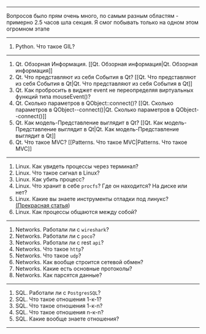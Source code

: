 
---

Вопросов было прям очень много, по самым разным областям - примерно 2.5 часов шла секция.
Я смог побывать только на одном этом огромном этапе

---
1. Python. Что такое GIL?
---
1. Qt. Обзорная Информация.
    [[Qt. Обзорная информация|Qt. Обзорная информация]]
2. Qt. Что представляют из себя События в Qt?
    [[Qt. Что представляют из себя События в Qt|Qt. Что представляют из себя События в Qt]]
3. Qt. Как пробросить в виджет event не переопределяя виртуальных функций типа mouseEvent()?
4. Qt. Сколько параметров в QObject::connect()?
    [[Qt. Сколько параметров в QObject--connect()|Qt. Сколько параметров в QObject--connect()]]
5. Qt. Как модель-Представление выглядит в Qt?
    [[Qt. Как модель-Представление выглядит в Qt|Qt. Как модель-Представление выглядит в Qt]]
6. Qt. Что такое MVC?
    [[Patterns. Что такое MVC|Patterns. Что такое MVC]]
---
1. Linux. Как увидеть процессы через терминал?
2. Linux. Что такое сигнал в Linux?
3. Linux. Как убить процесс?
4. Linux. Что хранит в себе `procfs`? Где он находится? На диске или нет?
5. Linux. Какие вы знаете инструменты отладки под линукс? 
   [(Прекрасная статья](https://habr.com/ru/company/first/blog/310164/))
7. Linux. Как процессы общаются между собой?
---
1. Networks. Работали ли с `wireshark`?
2. Networks. Работали ли с `poco`?
3. Networks. Работали ли с rest `api`?
4. Networks. Что такое `http`?
5. Networks. Что такое `udp`?
6. Networks. Как вообще строится сетевой обмен?
7. Networks. Какие есть основные протоколы?
8. Networks. Как парсятся данные?
---
1. SQL. Работали ли с `PostgresSQL`?
2. SQL. Что такое отношения 1-к-1?
3. SQL. Что такое отношения 1-к-n?
4. SQL. Что такое отношения n-к-n?
5. SQL. Какие вообще знаете отношения?
---